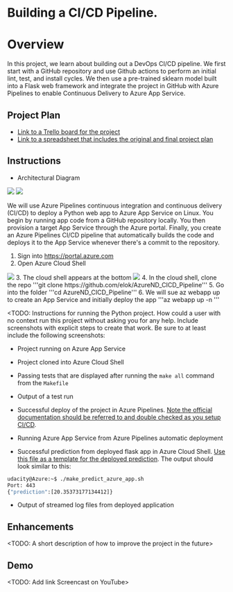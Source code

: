 # Building a CI/CD Pipeline.

# Overview

In this project, we learn about building out a DevOps CI/CD pipeline. We first start with a GitHub repository and use Github actions to perform an initial lint, test, and install cycles. We then use a pre-trained sklearn model built into a Flask web framework and integrate the project in GitHub with Azure Pipelines to enable Continuous Delivery to Azure App Service.

## Project Plan

* [Link to a Trello board for the project](https://trello.com/invite/b/zW4yWf6g/5bf9cc22582b06615e0a1923b4f38dbe/azure-devops-ci-cd-pipeline)
* [Link to a spreadsheet that includes the original and final project plan](https://docs.google.com/spreadsheets/d/1kz7bNuDeGY3deP0jfT86KPmY1-3nfg7pCFOZpwh7Z68/edit?usp=sharing)

## Instructions

* Architectural Diagram

<img src="https://video.udacity-data.com/topher/2020/July/5f21ce4e_building-a-ci-cd-pipeline/building-a-ci-cd-pipeline.png">

<img src="https://video.udacity-data.com/topher/2020/August/5f3447ab_cd-diagram/cd-diagram.png">

We will use Azure Pipelines continuous integration and continuous delivery (CI/CD) to deploy a Python web app to Azure App Service on Linux. You begin by running app code from a GitHub repository locally. You then provision a target App Service through the Azure portal. Finally, you create an Azure Pipelines CI/CD pipeline that automatically builds the code and deploys it to the App Service whenever there's a commit to the repository.

1. Sign into https://portal.azure.com
2. Open Azure Cloud Shell
<img src="https://docs.microsoft.com/en-us/azure/devops/pipelines/media/python/azure-cloud-shell-button.png?view=azure-devops">
3. The cloud shell appears at the bottom
<img src="https://docs.microsoft.com/en-us/azure/devops/pipelines/media/python/azure-cloud-shell-interface.png?view=azure-devops">
4. In the cloud shell, clone the repo
'''git clone https://github.com/elok/AzureND_CICD_Pipeline'''
5. Go into the folder
'''cd AzureND_CICD_Pipeline'''
6. We will sue az webapp up to create an App Service and initially deploy the app
'''az webapp up -n <your-appservice>'''

<TODO:  Instructions for running the Python project.  How could a user with no context run this project without asking you for any help.  Include screenshots with explicit steps to create that work. Be sure to at least include the following screenshots:

* Project running on Azure App Service

* Project cloned into Azure Cloud Shell

* Passing tests that are displayed after running the `make all` command from the `Makefile`

* Output of a test run

* Successful deploy of the project in Azure Pipelines.  [Note the official documentation should be referred to and double checked as you setup CI/CD](https://docs.microsoft.com/en-us/azure/devops/pipelines/ecosystems/python-webapp?view=azure-devops).

* Running Azure App Service from Azure Pipelines automatic deployment

* Successful prediction from deployed flask app in Azure Cloud Shell.  [Use this file as a template for the deployed prediction](https://github.com/udacity/nd082-Azure-Cloud-DevOps-Starter-Code/blob/master/C2-AgileDevelopmentwithAzure/project/starter_files/flask-sklearn/make_predict_azure_app.sh).
The output should look similar to this:

```bash
udacity@Azure:~$ ./make_predict_azure_app.sh
Port: 443
{"prediction":[20.35373177134412]}
```

* Output of streamed log files from deployed application

> 

## Enhancements

<TODO: A short description of how to improve the project in the future>

## Demo 

<TODO: Add link Screencast on YouTube>


